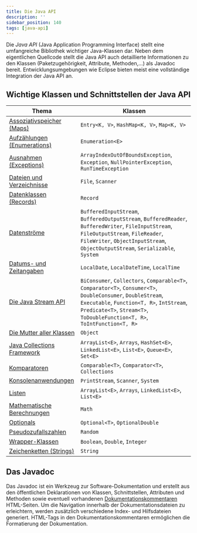 ```yaml
---
title: Die Java API
description: ''
sidebar_position: 140
tags: [java-api]
---
```


Die _Java API_ (Java Application Programming Interface) stellt eine umfangreiche
Bibliothek wichtiger Java-Klassen dar. Neben dem eigentlichen Quellcode stellt
die Java API auch detaillierte Informationen zu den Klassen (Paketzugehörigkeit,
Attribute, Methoden,…) als Javadoc bereit. Entwicklungsumgebungen wie Eclipse
bieten meist eine vollständige Integration der Java API an.

## Wichtige Klassen und Schnittstellen der Java API

| Thema                                                    | Klassen                                                                                                                                                                                                                                  |
| -------------------------------------------------------- | ---------------------------------------------------------------------------------------------------------------------------------------------------------------------------------------------------------------------------------------- |
| [Assoziativspeicher (Maps)](maps)                        | `Entry<K, V>`, `HashMap<K, V>`, `Map<K, V>`                                                                                                                                                                                              |
| [Aufzählungen (Enumerations)](enumerations)              | `Enumeration<E>`                                                                                                                                                                                                                         |
| [Ausnahmen (Exceptions)](exceptions)                     | `ArrayIndexOutOfBoundsException`, `Exception`, `NullPointerException`, `RunTimeException`                                                                                                                                                |
| [Dateien und Verzeichnisse](files)                       | `File`, `Scanner`                                                                                                                                                                                                                        |
| [Datenklassen (Records)](Records)                        | `Record`                                                                                                                                                                                                                                 |
| [Datenströme](io-streams)                                | `BufferedInputStream`, `BufferedOutputStream`, `BufferedReader`, `BufferedWriter`, `FileInputStream`, `FileOutputStream`, `FileReader`, `FileWriter`, `ObjectInputStream`, `ObjectOutputStream`, `Serializable`, `System`                |
| [Datums- und Zeitangaben](dates-and-times)               | `LocalDate`, `LocalDateTime`, `LocalTime`                                                                                                                                                                                                |
| [Die Java Stream API](java-stream-api)                   | `BiConsumer`, `Collectors`, `Comparable<T>`, `Comparator<T>`, `Consumer<T>`, `DoubleConsumer`, `DoubleStream`, `Executable`, `Function<T, R>`, `IntStream`, `Predicate<T>`, `Stream<T>`, `ToDoubleFunction<T, R>`, `ToIntFunction<T, R>` |
| [Die Mutter aller Klassen](object)                       | `Object`                                                                                                                                                                                                                                 |
| [Java Collections Framework](java-collections-framework) | `ArrayList<E>`, `Arrays`, `HashSet<E>`, `LinkedList<E>`, `List<E>`, `Queue<E>`, `Set<E>`                                                                                                                                                 |
| [Komparatoren](comparators)                              | `Comparable<T>`, `Comparator<T>`, `Collections`                                                                                                                                                                                          |
| [Konsolenanwendungen](console-applications)              | `PrintStream`, `Scanner`, `System`                                                                                                                                                                                                       |
| [Listen](lists)                                          | `ArrayList<E>`, `Arrays`, `LinkedList<E>`, `List<E>`                                                                                                                                                                                     |
| [Mathematische Berechnungen](calculations)               | `Math`                                                                                                                                                                                                                                   |
| [Optionals](optionals)                                   | `Optional<T>`, `OptionalDouble`                                                                                                                                                                                                          |
| [Pseudozufallszahlen](pseudo-random-numbers)             | `Random`                                                                                                                                                                                                                                 |
| [Wrapper-Klassen](wrappers)                              | `Boolean`, `Double`, `Integer`                                                                                                                                                                                                           |
| [Zeichenketten (Strings)](strings)                       | `String`                                                                                                                                                                                                                                 |

## Das Javadoc

Das Javadoc ist ein Werkzeug zur Software-Dokumentation und erstellt aus den
öffentlichen Deklarationen von Klassen, Schnittstellen, Attributen und Methoden
sowie eventuell vorhandenen
[Dokumentationskommentaren](class-structure#kommentare-und-dokumentation)
HTML-Seiten. Um die Navigation innerhalb der Dokumentationsdateien zu
erleichtern, werden zusätzlich verschiedene Index- und Hilfsdateien generiert.
HTML-Tags in den Dokumentationskommentaren ermöglichen die Formatierung der
Dokumentation.
